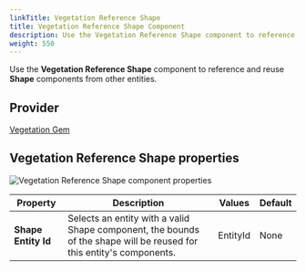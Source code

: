 ```yaml
---
linkTitle: Vegetation Reference Shape
title: Vegetation Reference Shape Component
description: Use the Vegetation Reference Shape component to reference and reuse Shape components in Open 3D Engine (O3DE).
weight: 550
---
```


Use the **Vegetation Reference Shape** component to reference and reuse **Shape** components from other entities.

## Provider

[Vegetation Gem](/docs/user-guide/gems/reference/environment/vegetation/)

## Vegetation Reference Shape properties

![Vegetation Reference Shape component properties](/images/user-guide/components/reference/vegetation/vegetation-reference-shape-component.png)

| Property | Description | Values | Default |
|-|-|-|-|
| **Shape Entity Id** | Selects an entity with a valid Shape component, the bounds of the shape will be reused for this entity's components. | EntityId | None |
